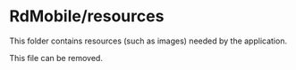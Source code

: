 # RdMobile/resources

This folder contains resources (such as images) needed by the application. 

This file can be removed.

